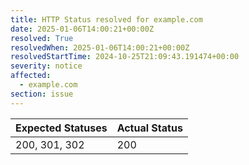 ```yaml
---
title: HTTP Status resolved for example.com
date: 2025-01-06T14:00:21+00:00Z
resolved: True
resolvedWhen: 2025-01-06T14:00:21+00:00Z
resolvedStartTime: 2024-10-25T21:09:43.191474+00:00
severity: notice
affected:
  - example.com
section: issue
---
```


| Expected Statuses | Actual Status  |
|-------------------|----------------|
| 200, 301, 302 | 200 |
